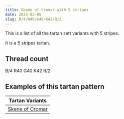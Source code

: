 ```yaml
---
title: Skene of Cromar with 5 stripes
date: 2023-02-05
slug: B/4/R40/G40/K42/R/2
---
```

This is a list of all the tartan sett variants with 5 stripes.

It is a 5 stripes tartan.


## Thread count
B/4 R40 G40 K42 R/2

## Examples of this tartan pattern

| Tartan Variants |
|---------------|
| [Skene of Cromar](/variants/b/4/r40/g40/k42/r/2-b304080-g008000-k000000-rc00000)||
